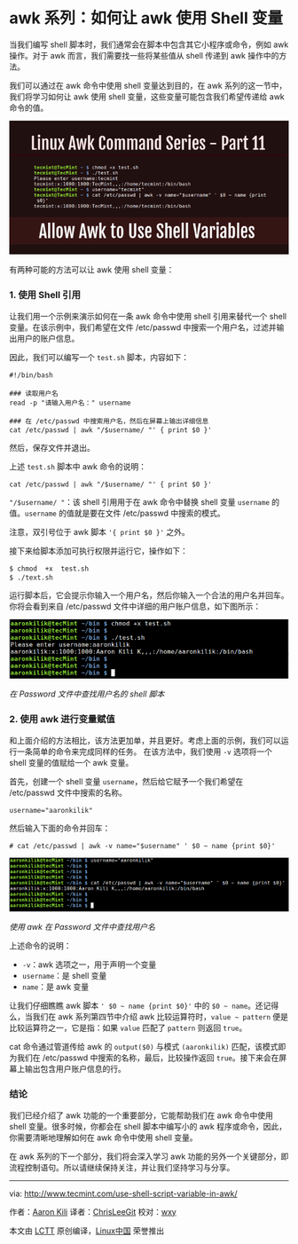 awk 系列：如何让 awk 使用 Shell 变量
==================================================

当我们编写 shell 脚本时，我们通常会在脚本中包含其它小程序或命令，例如 awk 操作。对于 awk 而言，我们需要找一些将某些值从 shell 传递到 awk 操作中的方法。

我们可以通过在 awk 命令中使用 shell 变量达到目的，在 awk 系列的这一节中，我们将学习如何让 awk 使用 shell 变量，这些变量可能包含我们希望传递给 awk 命令的值。

![](./img/Use-Shell-Variables-in-Awk.png)

有两种可能的方法可以让 awk 使用 shell 变量：

### 1. 使用 Shell 引用

让我们用一个示例来演示如何在一条 awk 命令中使用 shell 引用来替代一个 shell 变量。在该示例中，我们希望在文件 /etc/passwd 中搜索一个用户名，过滤并输出用户的账户信息。

因此，我们可以编写一个 `test.sh` 脚本，内容如下：

```
#!/bin/bash

### 读取用户名
read -p "请输入用户名：" username

### 在 /etc/passwd 中搜索用户名，然后在屏幕上输出详细信息
cat /etc/passwd | awk "/$username/ "' { print $0 }'
```

然后，保存文件并退出。

上述 `test.sh` 脚本中 awk 命令的说明：

```
cat /etc/passwd | awk "/$username/ "' { print $0 }'
```

`"/$username/ "`：该 shell 引用用于在 awk 命令中替换 shell 变量 `username` 的值。`username` 的值就是要在文件 /etc/passwd 中搜索的模式。

注意，双引号位于 awk 脚本 `'{ print $0 }'` 之外。

接下来给脚本添加可执行权限并运行它，操作如下：

```
$ chmod  +x  test.sh
$ ./text.sh 
```

运行脚本后，它会提示你输入一个用户名，然后你输入一个合法的用户名并回车。你将会看到来自 /etc/passwd 文件中详细的用户账户信息，如下图所示：

![](./img/Shell-Script-to-Find-Username-in-Passwd-File.png)

*在 Password 文件中查找用户名的 shell 脚本*

### 2. 使用 awk 进行变量赋值

和上面介绍的方法相比，该方法更加单，并且更好。考虑上面的示例，我们可以运行一条简单的命令来完成同样的任务。
在该方法中，我们使用 `-v` 选项将一个 shell 变量的值赋给一个 awk 变量。

首先，创建一个 shell 变量 `username`，然后给它赋予一个我们希望在 /etc/passwd 文件中搜索的名称。

```
username="aaronkilik"
```
然后输入下面的命令并回车：

```
# cat /etc/passwd | awk -v name="$username" ' $0 ~ name {print $0}'
```

![](./img/Find-Username-in-Password-File-Using-Awk.png)

*使用 awk 在 Password 文件中查找用户名*

上述命令的说明：

- `-v`：awk 选项之一，用于声明一个变量
- `username`：是 shell 变量
- `name`：是 awk 变量

让我们仔细瞧瞧 awk 脚本 `' $0 ~ name {print $0}'` 中的 `$0 ~ name`。还记得么，当我们在 awk 系列第四节中介绍 awk 比较运算符时，`value ~ pattern` 便是比较运算符之一，它是指：如果 `value` 匹配了 `pattern` 则返回 `true`。

cat 命令通过管道传给 awk 的 `output($0)` 与模式 `(aaronkilik)` 匹配，该模式即为我们在 /etc/passwd 中搜索的名称，最后，比较操作返回 `true`。接下来会在屏幕上输出包含用户账户信息的行。

### 结论

我们已经介绍了 awk 功能的一个重要部分，它能帮助我们在 awk 命令中使用 shell 变量。很多时候，你都会在 shell 脚本中编写小的 awk 程序或命令，因此，你需要清晰地理解如何在 awk 命令中使用 shell 变量。

在 awk 系列的下一个部分，我们将会深入学习 awk 功能的另外一个关键部分，即流程控制语句。所以请继续保持关注，并让我们坚持学习与分享。


--------------------------------------------------------------------------------

via: http://www.tecmint.com/use-shell-script-variable-in-awk/

作者：[Aaron Kili][a]
译者：[ChrisLeeGit](https://github.com/chrisleegit)
校对：[wxy](https://github.com/wxy)

本文由 [LCTT](https://github.com/LCTT/TranslateProject) 原创编译，[Linux中国](https://linux.cn/) 荣誉推出

[a]: http://www.tecmint.com/author/aaronkili/
